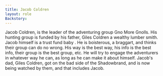 ```yaml
---
title: Jacob Coldren
layout: role
Backstory: 
---
```

Jacob Coldren, is the leader of the adventuring group Gno More Gnolls. His hunting group is funded by his father, Giles Coldren  a wealthy lumber smith.  Jacob himself is a trust fund baby . He is boisterous, a braggart, and thinks their group can do no wrong. His way is the best way, his info is the best info, their group is the best group, etc. He will try to engage the adventurers in whatever way he can, as long as he can make it about himself. Jacob's dad, Giles Coldren, got on the bad side of the Shadowbrand, and is now being watched by them, and that includes Jacob.
